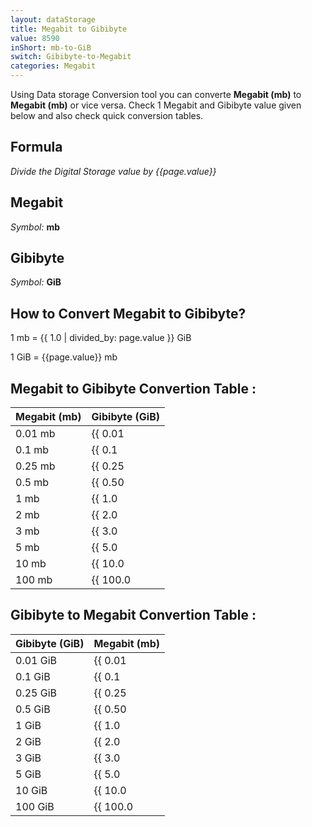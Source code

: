 ```yaml
---
layout: dataStorage
title: Megabit to Gibibyte
value: 8590
inShort: mb-to-GiB
switch: Gibibyte-to-Megabit
categories: Megabit
---
```


Using Data storage Conversion tool you can converte **Megabit (mb)** to **Megabit (mb)** or vice versa. Check 1 Megabit and Gibibyte value given below and also check quick conversion tables.

## Formula
*Divide the Digital Storage value by {{page.value}}*

## Megabit
*Symbol:* **mb**

## Gibibyte
*Symbol:* **GiB**

## How to Convert Megabit to Gibibyte?

1 mb = {{ 1.0 | divided_by: page.value }} GiB

1 GiB = {{page.value}} mb


## Megabit to Gibibyte Convertion Table :

| Megabit (mb) | Gibibyte (GiB) |
| ---- | ---- |
| 0.01 mb | {{ 0.01 | divided_by: page.value }} GiB |
| 0.1 mb | {{ 0.1 | divided_by: page.value }} GiB |
| 0.25 mb | {{ 0.25 | divided_by: page.value }} GiB |
| 0.5 mb | {{ 0.50 | divided_by: page.value }} GiB |
| 1 mb | {{ 1.0 | divided_by: page.value }} GiB |
| 2 mb | {{ 2.0 | divided_by: page.value }} GiB |
| 3 mb | {{ 3.0 | divided_by: page.value }} GiB |
| 5 mb | {{ 5.0 | divided_by: page.value }} GiB |
| 10 mb | {{ 10.0 | divided_by: page.value }} GiB |
| 100 mb | {{ 100.0 | divided_by: page.value }} GiB |

## Gibibyte to Megabit Convertion Table :

| Gibibyte (GiB) | Megabit (mb) |
| ---- | ---- |
| 0.01 GiB | {{ 0.01 | times: page.value }} mb |
| 0.1 GiB | {{ 0.1 | times: page.value }} mb |
| 0.25 GiB | {{ 0.25 | times: page.value }} mb |
| 0.5 GiB | {{ 0.50 | times: page.value }} mb |
| 1 GiB | {{ 1.0 | times: page.value }} mb |
| 2 GiB | {{ 2.0 | times: page.value }} mb |
| 3 GiB | {{ 3.0 | times: page.value }} mb |
| 5 GiB | {{ 5.0 | times: page.value }} mb |
| 10 GiB | {{ 10.0 | times: page.value }} mb |
| 100 GiB | {{ 100.0 | times: page.value }} mb |


<script>
document.getElementById('selectInput')[6].selected = true
document.getElementById('selectOutput')[13].selected = true
</script>
